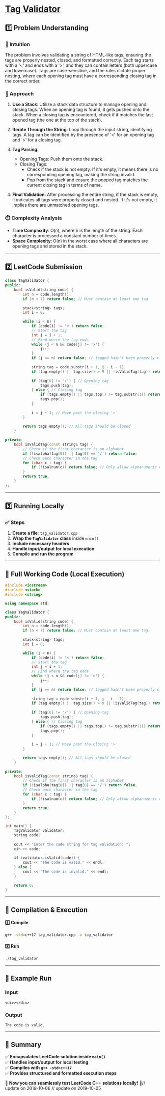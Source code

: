 # **[Tag Validator](https://leetcode.com/problems/tag-validator/description/)**  

## **1️⃣ Problem Understanding**  
### **📌 Intuition**  
The problem involves validating a string of HTML-like tags, ensuring the tags are properly nested, closed, and formatted correctly. Each tag starts with a '<' and ends with a '>', and they can contain letters (both uppercase and lowercase). Tags are case-sensitive, and the rules dictate proper nesting, where each opening tag must have a corresponding closing tag in the correct order.

### **🚀 Approach**  
1. **Use a Stack**: Utilize a stack data structure to manage opening and closing tags. When an opening tag is found, it gets pushed onto the stack. When a closing tag is encountered, check if it matches the last opened tag (the one at the top of the stack).
  
2. **Iterate Through the String**: Loop through the input string, identifying tags. A tag can be identified by the presence of '<' for an opening tag and '>' for a closing tag.
  
3. **Tag Parsing**:
   - Opening Tags: Push them onto the stack.
   - Closing Tags: 
     - Check if the stack is not empty. If it's empty, it means there is no corresponding opening tag, making the string invalid.
     - Pop from the stack and ensure the popped tag matches the current closing tag in terms of name.
  
4. **Final Validation**: After processing the entire string, if the stack is empty, it indicates all tags were properly closed and nested. If it's not empty, it implies there are unmatched opening tags.

### **⏱️ Complexity Analysis**  
- **Time Complexity**: O(n), where n is the length of the string. Each character is processed a constant number of times.
- **Space Complexity**: O(n) in the worst case where all characters are opening tags and stored in the stack.

---  

## **2️⃣ LeetCode Submission**  
```cpp
class TagValidator {
public:
    bool isValid(string code) {
        int n = code.length();
        if (n < 7) return false; // Must contain at least one tag.
        
        stack<string> tags;
        int i = 0;

        while (i < n) {
            if (code[i] != '<') return false;
            // Start the tag
            int j = i + 1;
            // Find where the tag ends
            while (j < n && code[j] != '>') {
                j++;
            }
            if (j == n) return false; // tagged hasn't been properly closed.
            
            string tag = code.substr(i + 1, j - i - 1);
            if (tag.empty() || tag.size() > 9 || !isValidTag(tag)) return false;
            
            if (tag[0] != '/') { // Opening tag
                tags.push(tag);
            } else { // Closing tag
                if (tags.empty() || tags.top() != tag.substr(1)) return false;
                tags.pop();
            }
            
            i = j + 1; // Move past the closing '>'
        }

        return tags.empty(); // All tags should be closed
    }
    
private:
    bool isValidTag(const string& tag) {
        // Check if the first character is an alphabet
        if (!isalpha(tag[0]) || tag[0] == '/') return false;
        // Check each character in the tag
        for (char c : tag) {
            if (!isalnum(c)) return false; // Only allow alphanumeric characters
        }
        return true;
    }
};
```

---  

## **3️⃣ Running Locally**  
### **✅ Steps**  
1. **Create a file**: `tag_validator.cpp`  
2. **Wrap the `TagValidator` class** inside `main()`  
3. **Include necessary headers**  
4. **Handle input/output for local execution**  
5. **Compile and run the program**  

---  

## **📝 Full Working Code (Local Execution)**  
```cpp
#include <iostream>
#include <stack>
#include <string>

using namespace std;

class TagValidator {
public:
    bool isValid(string code) {
        int n = code.length();
        if (n < 7) return false; // Must contain at least one tag.
        
        stack<string> tags;
        int i = 0;

        while (i < n) {
            if (code[i] != '<') return false;
            // Start the tag
            int j = i + 1;
            // Find where the tag ends
            while (j < n && code[j] != '>') {
                j++;
            }
            if (j == n) return false; // tagged hasn't been properly closed.
            
            string tag = code.substr(i + 1, j - i - 1);
            if (tag.empty() || tag.size() > 9 || !isValidTag(tag)) return false;
            
            if (tag[0] != '/') { // Opening tag
                tags.push(tag);
            } else { // Closing tag
                if (tags.empty() || tags.top() != tag.substr(1)) return false;
                tags.pop();
            }
            
            i = j + 1; // Move past the closing '>'
        }

        return tags.empty(); // All tags should be closed
    }
    
private:
    bool isValidTag(const string& tag) {
        // Check if the first character is an alphabet
        if (!isalpha(tag[0]) || tag[0] == '/') return false;
        // Check each character in the tag
        for (char c : tag) {
            if (!isalnum(c)) return false; // Only allow alphanumeric characters
        }
        return true;
    }
};

int main() {
    TagValidator validator;
    string code;
    
    cout << "Enter the code string for tag validation: ";
    cin >> code;
    
    if (validator.isValid(code)) {
        cout << "The code is valid." << endl;
    } else {
        cout << "The code is invalid." << endl;
    }
    
    return 0;
}
```

---  

## **🔧 Compilation & Execution**  
#### **1️⃣ Compile**  
```bash
g++ -std=c++17 tag_validator.cpp -o tag_validator
```  

#### **2️⃣ Run**  
```bash
./tag_validator
```  

---  

## **🎯 Example Run**  
### **Input**  
```
<div></div>
```  
### **Output**  
```
The code is valid.
```  

---  

## **📌 Summary**  
✅ **Encapsulates LeetCode solution inside `main()`**  
✅ **Handles input/output for local testing**  
✅ **Compiles with `g++ -std=c++17`**  
✅ **Provides structured and formatted execution steps**  

🚀 **Now you can seamlessly test LeetCode C++ solutions locally!** 🚀// update on 2019-10-06
// update on 2019-10-05
